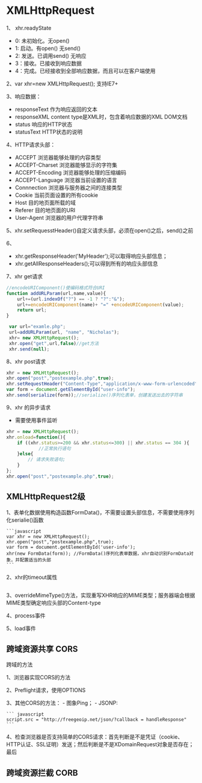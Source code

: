 # XMLHttpRequest

1、 xhr.readyState

- 0: 未初始化。无open()  
- 1: 启动。有open() 无send()
- 2: 发送。已调用send() 无响应
- 3：接收。已接收到响应数据
- 4：完成。已经接收到全部响应数据，而且可以在客户端使用

2、var xhr=new XMLHttpRequest(); 支持IE7+

3、响应数据：

- responseText 作为响应返回的文本
- responseXML  content type是XML时，包含着响应数据的XML DOM文档
- status  响应的HTTP状态
- statusText  HTTP状态的说明

4、HTTP请求头部：

- ACCEPT 浏览器能够处理的内容类型
- ACCEPT-Charset 浏览器能够显示的字符集
- ACCEPT-Encoding 浏览器能够处理的压缩编码
- ACCEPT-Language 浏览器当前设置的语言
- Connnection 浏览器与服务器之间的连接类型
- Cookie 当前页面设置的所有cookie
- Host 目的地页面所载的域
- Referer  目的地页面的URI
- User-Agent 浏览器的用户代理字符串

5、xhr.setRequesstHeader()自定义请求头部，必须在open()之后，send()之前

6、

- xhr.getResponseHeader('MyHeader');可以取得响应头部信息；
- xhr.getAllResponseHeaders();可以得到所有的响应头部信息

7、xhr get请求

```javascript
//encodeURIComponent()使编码格式符合URI
function addURLParam(url,name,value){
    url+=(url.indexOf("?") == -1 ? "?":"&");
    url+=encodeURIComponent(name)+ "=" +encodeURIComponent(value);
    return url;
}

 var url="examle.php";
 url=addURLParam(url, "name", "Nicholas");
 xhr= new XMLHttpRequest();
 xhr.open("get",url,false)//get方法
 xhr.send(null);
```

8、xhr post请求

```javascript
xhr = new XMLHttpRequest();
xhr.open("post","postexample.php",true);
xhr.setRequestHeader("Content-Type","application/x-www-form-urlencoded");//请求头部表示表单提交时的内容类型
var form = document.getElementById("user-info");
xhr.send(serialize(form));//serialize()序列化表单，创建发送出去的字符串
```

9、xhr 的异步请求

- 需要使用事件监听

```javascript
xhr = new XMLHttpRequest();
xhr.onload=function(){
    if ((xhr.status>=200 && xhr.status<=300) || xhr.status == 304 ){
            //正常执行语句
    }else{
        // 请求失败语句;
    }
};
xhr.open("post","postexample.php",true);

```

## XMLHttpRequest2级

1、表单化数据使用构造函数FormData()，不需要设置头部信息，不需要使用序列化serialie()函数

    ```javascript
    var xhr = new XMLHttpRequest();
    xhr.open("post","postexample.php",true);
    var form = document.getElementById('user-info');
    xhr(new FormData(form)); //FormData()序列化表单数据，xhr自动识别FormData对象，并配置适当的头部
    ```

2、xhr的timeout属性

```javascript

```

3、overrideMimeType()方法，实现重写XHR响应的MIME类型；服务器端会根据MIME类型确定响应头部的Content-type

4、process事件

5、load事件

## 跨域资源共享 CORS

跨域的方法

1、浏览器实现CORS的方法

2、Preflight请求，使用OPTIONS

3、其他CORS的方法：
    - 图象Ping；
    - JSONP:

    ``` javascript
    script.src = "http://freegeoip.net/json/?callback = handleResponse"
    ```

4、检查浏览器是否支持简单的CORS请求：首先判断是不是凭证（cookie、HTTP认证、SSL证明）发送；然后判断是不是XDomainRequest对象是否存在；最后

## 跨域资源拦截 CORB